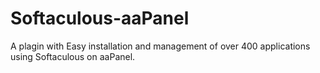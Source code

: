 # Softaculous-aaPanel
A plagin with Easy installation and management of over 400 applications using Softaculous on aaPanel.
